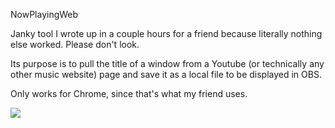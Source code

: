 NowPlayingWeb

Janky tool I wrote up in a couple hours for a friend because literally nothing else worked. Please don't look.

Its purpose is to pull the title of a window from a Youtube (or technically any other music website) page and save it as a local file to be displayed in OBS. 

Only works for Chrome, since that's what my friend uses.

![](https://zalera.s-ul.eu/eZ704zij)

